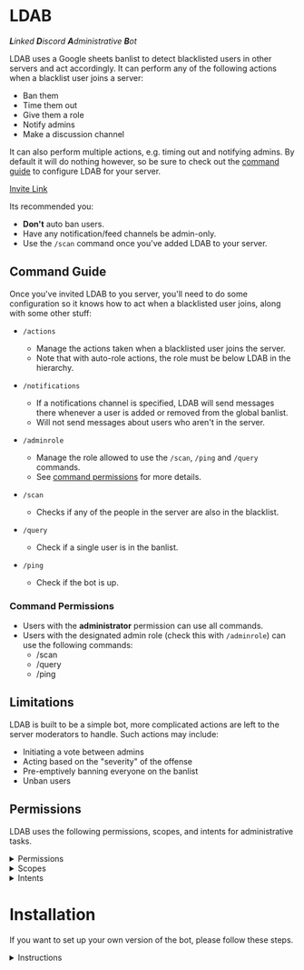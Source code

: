 # LDAB

_**L**inked **D**iscord **A**dministrative **B**ot_

LDAB uses a Google sheets banlist to detect blacklisted users in other servers and act accordingly. It can perform any of the following actions when a blacklist user joins a server:

-   Ban them
-   Time them out
-   Give them a role
-   Notify admins
-   Make a discussion channel

It can also perform multiple actions, e.g. timing out and notifying admins. By default it will do nothing however, so be sure to check out the [command guide](#command-guide) to configure LDAB for your server.

[Invite Link](https://discord.com/api/oauth2/authorize?client_id=949192601037320232&permissions=1409017710596&scope=bot%20applications.commands)

Its recommended you:

-   **Don't** auto ban users.
-   Have any notification/feed channels be admin-only.
-   Use the `/scan` command once you've added LDAB to your server.

## Command Guide

Once you've invited LDAB to you server, you'll need to do some configuration so it knows how to act when a blacklisted user joins, along with some other stuff:

-   `/actions`

    -   Manage the actions taken when a blacklisted user joins the server.
    -   Note that with auto-role actions, the role must be below LDAB in the hierarchy. 

-   `/notifications`

    -   If a notifications channel is specified, LDAB will send messages there whenever a user is added or removed from the global banlist.
    -   Will not send messages about users who aren't in the server.

-   `/adminrole`

    -   Manage the role allowed to use the `/scan`, `/ping` and `/query` commands.
    -   See [command permissions](#command-permissions) for more details.

-   `/scan`

    -   Checks if any of the people in the server are also in the blacklist.

-   `/query`

    -   Check if a single user is in the banlist.

-   `/ping`
    -   Check if the bot is up.

### Command Permissions

-   Users with the **administrator** permission can use all commands.
-   Users with the designated admin role (check this with `/adminrole`) can use the following commands:
    -   /scan
    -   /query
    -   /ping

## Limitations

LDAB is built to be a simple bot, more complicated actions are left to the server moderators to handle. Such actions may include:

-   Initiating a vote between admins
-   Acting based on the "severity" of the offense
-   Pre-emptively banning everyone on the banlist
-   Unban users

## Permissions

LDAB uses the following permissions, scopes, and intents for administrative tasks.

<details>

<summary>Permissions</summary>

<br />

<table>
    <tr>
        <th>Permission</th>
        <th>Reason</th>
    </tr>
    <tr>
        <td>Manage Roles</td>
        <td>Assign a role to blacklisted users</td>
    </tr>
    <tr>
        <td>Ban Members</td>
        <td>Ban blacklisted users</td>
    </tr>
    <tr>
        <td>Moderate Members</td>
        <td>Time out blacklisted users</td>
    </tr>
    <tr>
        <td>Send Messages</td>
        <td>Inform admins of a user</td>
    </tr>
    <tr>
        <td>Create Public Threads</td>
        <td>Enable discussion of a user</td>
    </tr>
    <tr>
        <td>Send Messages in Threads</td>
        <td>Same as send messages</td>
    </tr>
</table>

</details>

<details>
<summary>Scopes</summary>

<br />

<table>
    <tr>
        <th>Scope</th>
        <th>Reason</th>
    </tr>
    <tr>
        <td>bot</td>
        <td>Utilize bot functionality</td>
    </tr>
    <tr>
        <td>applications.commands</td>
        <td>Respond to slash commands</td>
    </tr>
</table>

</details>

<details>

<summary>Intents</summary>

<br />

<table>
    <tr>
        <th>Intent</th>
        <th>Reason</th>
    </tr>
    <tr>
        <td>Server Members</td>
        <td>Scan existing members for blacklisted users</td>
    </tr>
</table>

</details>

# Installation

If you want to set up your own version of the bot, please follow these steps.

<details>

<summary>Instructions</summary>

<br />

1. Create an application on Discord with the permissions, scopes, and intents listed in [permissions](#permissions).
2. Make an [`auth.json`](./auth.json) file with the entries filled out as per [`the example`](./auth.example.json).
3. Install dependencies using `yarn` or `npm install`.
4. Start the bot in development mode using `yarn dev` or `npm run dev`.
5. Make a production-ready build using `yarn build` or `npm run build`.
6. Start the bot in production mode using `yarn start` or `node .`

</details>
